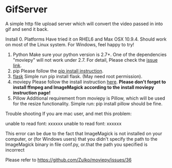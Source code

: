 GifServer
=========
A simple http file upload server which will convert the video passed in into gif and send it back.

Install
0. Platforms
Have tried it on RHEL6 and Max OSX 10.9.4. Should work on most of the Linux system. For Windows, feel happy to try!
1. Python
Make sure your python version is 2.7+. One of the dependencies "moviepy" will not work under 2.7. 
For detail, Please check the [issue link](https://github.com/Zulko/moviepy/issues/87).
2. pip
Please follow the [pip install instruction](http://pip.readthedocs.org/en/latest/installing.html).
3. [flask](http://flask.pocoo.org/)
Simple run pip install flask. (May need root permission).
4. moviepy
Please follow the install instruction [here](http://zulko.github.io/moviepy/install.html). 
**Please don't forget to install ffmpeg and ImageMagick according to the install moviepy instruction page!**
5. Pillow
Additional requirement from moviepy is Pillow, which will be used for the resize functionality. Simple run:
pip install pillow should be fine.

Trouble shooting
If you are mac user, and met this problem: 

unable to read font: xxxxxx
unable to read font: xxxxxx

This error can be due to the fact that ImageMagick is not installed on your computer, or (for Windows users) that you didn't specify the path to the ImageMagick binary in file conf.py, or.that the path you specified is incorrect

Please refer to https://github.com/Zulko/moviepy/issues/36





